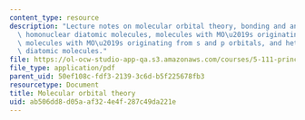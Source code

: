 ```yaml
---
content_type: resource
description: "Lecture notes on molecular orbital theory, bonding and antibonding orbitals,\
  \ homonuclear diatomic molecules, molecules with MO\u2019s originating from s orbitals,\
  \ molecules with MO\u2019s originating from s and p orbitals, and heteronuclear\
  \ diatomic molecules."
file: https://ol-ocw-studio-app-qa.s3.amazonaws.com/courses/5-111-principles-of-chemical-science-fall-2008/ab506dd8d05aaf324e4f287c49da221e_lecnotes14.pdf
file_type: application/pdf
parent_uid: 50ef108c-fdf3-2139-3c6d-b5f225678fb3
resourcetype: Document
title: Molecular orbital theory
uid: ab506dd8-d05a-af32-4e4f-287c49da221e
---
```

